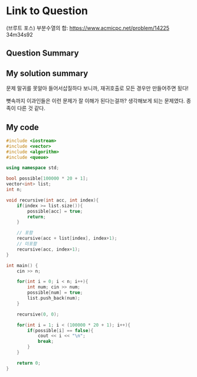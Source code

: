 # Link to Question
(브루트 포스) 부분수열의 합: https://www.acmicpc.net/problem/14225
34m34s92

## Question Summary

## My solution summary
문제 말귀를 못알아 들어서삽질하다 보니까, 재귀호출로 모든 경우만 만들어주면 됬다!

뼛속까지 이과인들은 이런 문제가 잘 이해가 된다는걸까? 생각해보게 되는 문제였다. 종족이 다른 것 같다.

## My code
```c++
#include <iostream>
#include <vector>
#include <algorithm>
#include <queue>

using namespace std;

bool possible[100000 * 20 + 1];
vector<int> list;
int n;

void recursive(int acc, int index){
    if(index >= list.size()){
        possible[acc] = true;
        return;
    }

    // 포함
    recursive(acc + list[index], index+1);
    // 미포함
    recursive(acc, index+1);
}

int main() {
    cin >> n;

    for(int i = 0; i < n; i++){
        int num; cin >> num;
        possible[num] = true;
        list.push_back(num);
    }

    recursive(0, 0);

    for(int i = 1; i < (100000 * 20 + 1); i++){
        if(possible[i] == false){
            cout << i << "\n";
            break;
        }
    }

    return 0;
}
```
